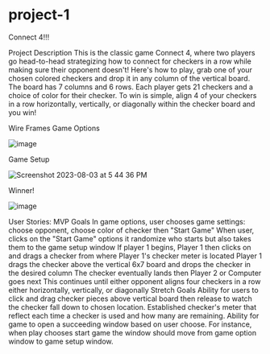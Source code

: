 # project-1
Connect 4!!!

Project Description
This is the classic game Connect 4, where two players go head-to-head strategizing how to connect for checkers in a row while making sure their opponent doesn't!
Here's how to play, grab one of your chosen colored checkers and drop it in any column of the vertical board. The board has 7 columns and 6 rows. Each player gets 21 checkers and a choice of color for their checker.
To win is simple, align 4 of your checkers in a row horizontally, vertically, or diagonally within the checker board and you win!

Wire Frames
Game Options

![image](https://media.git.generalassemb.ly/user/49417/files/c3c73d88-e6e6-49b1-9e5d-c635e9d75120)

Game Setup

![Screenshot 2023-08-03 at 5 44 36 PM](https://media.git.generalassemb.ly/user/49417/files/3d7baf89-17be-4848-9b77-60589e33e7e5)

Winner!

![image](https://media.git.generalassemb.ly/user/49417/files/50f50f9a-bd47-428b-bbb0-e75b1a5aeabd)

User Stories:
MVP Goals
In game options, user chooses game settings: choose opponent, choose color of checker then "Start Game"
When user, clicks on the "Start Game" options it randomize who starts but also takes them to the game setup window
If player 1 begins, Player 1 then clicks on and drags a checker from where Player 1's checker meter is located
Player 1 drags the checker above the vertical 6x7 board and drops the checker in the desired column
The checker eventually lands then Player 2 or Computer goes next
This continues until either opponent aligns four checkers in a row either horizontally, vertically, or diagonally
Stretch Goals
Ability for users to click and drag checker pieces above vertical board then release to watch the checker fall down to chosen location.
Established checker's meter that reflect each time a checker is used and how many are remaining.
Ability for game to open a succeeding window based on user choose. For instance, when play chooses start game the window should move from game option window to game setup window.